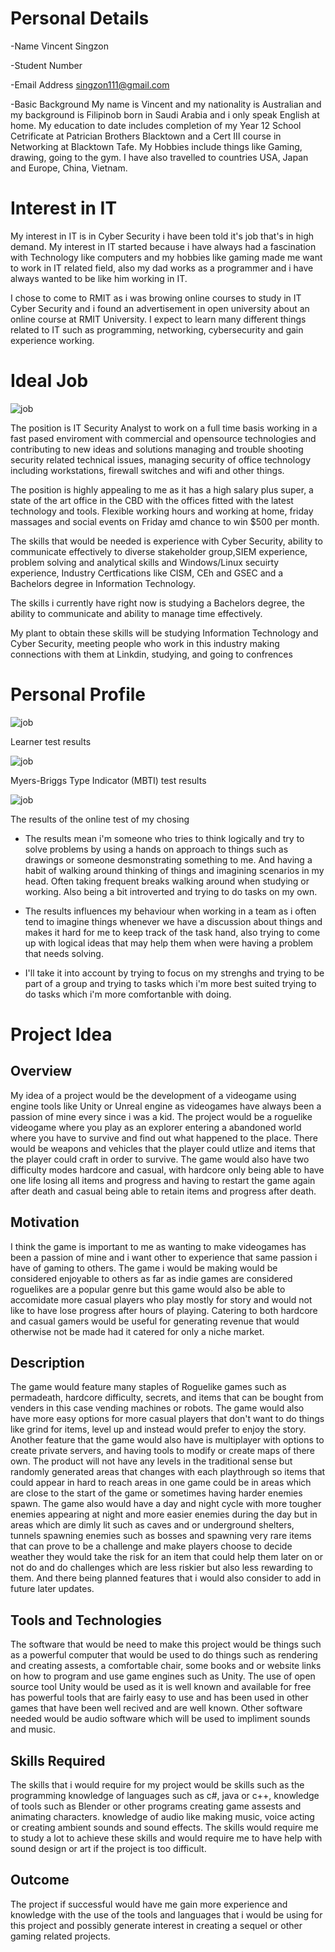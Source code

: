 # Personal Details

-Name Vincent Singzon

-Student Number 

-Email Address singzon111@gmail.com

-Basic Background 
My name is Vincent and my nationality is Australian and my background is Filipinob born in Saudi Arabia and i only speak English at home. My education to date includes completion of my Year 12 School Cetrificate at Patrician Brothers Blacktown and a Cert III course in Networking at Blacktown Tafe. My Hobbies include things like Gaming, drawing, going to the gym. I have also travelled to countries  USA, Japan and Europe, China, Vietnam. 


# Interest in IT

My interest in IT is in Cyber Security i have been told it's job that's in high demand. My interest in IT started because i have always had a fascination with Technology like computers and my hobbies like gaming made me want to work in IT related field, also my dad works as a programmer and i have always wanted to be like him working in IT.

I chose to come to RMIT as i was browing online courses to study in IT Cyber Security and i found an advertisement in open university about an online course at RMIT University. I expect to learn many different things related to IT such as programming, networking, cybersecurity and gain experience working.


# Ideal Job


![job](Capture.PNG)

The position is IT Security Analyst to work on a full time basis working in a fast pased enviroment with commercial and opensource technologies and contributing to new ideas and solutions managing and trouble shooting security related technical issues, managing security of office technology including workstations, firewall switches and wifi and other things. 

The position is highly appealing to me as it has a high salary plus super, a state of the art office in the CBD with the offices fitted with the latest technology and tools. Flexible working hours and working at home, friday massages and social events on Friday amd chance to win $500 per month.

The skills that would be needed is experience with Cyber Security, ability to communicate effectively to diverse stakeholder group,SIEM experience, problem solving and analytical skills and Windows/Linux secuirty experience, Industry Certfications like CISM, CEh and GSEC and a Bachelors degree in Information Technology.

The skills i currently have right now is studying a Bachelors degree, the ability to communicate and ability to manage time effectively.

My plant to obtain these skills will be studying Information Technology and Cyber Security, meeting people who work in this industry making connections with them at Linkdin, studying, and going to confrences


# Personal Profile

![job](learner.PNG)

Learner test results


![job](myers.PNG)

Myers-Briggs Type Indicator (MBTI) test results

![job](onlinetest.PNG)

The results of the online test of my chosing

- The results mean i'm someone who tries to think logically and try to solve problems by using a hands on approach to things such as drawings or someone desmonstrating something to me. And having a habit of walking around thinking of things and imagining scenarios in my head. Often taking frequent breaks walking around when studying or working. Also being a bit introverted and trying to do tasks on my own.

- The results influences my behaviour when working in a team as i often tend to imagine things whenever we have a discussion about things and makes it hard for me to keep track of the task hand, also trying to come up with logical ideas that may help them when were having a problem that needs solving.

- I'll take it into account by trying to focus on my strenghs and trying to be part of a group and trying to tasks which i'm more best suited trying to do tasks which i'm more comfortanble with doing.



# Project Idea

## Overview
My idea of a project would be the development of a videogame using engine tools like Unity or Unreal engine as videogames have always been a passion of mine every since i was a kid. The project would be a roguelike videogame where you play as an explorer entering a abandoned world where you have to survive and find out what happened to the place. There would be weapons and vehicles that the player could utlize and items that the player could craft in order to survive. The game would also have two difficulty modes hardcore and casual, with hardcore only being able to have one life losing all items and progress and having to restart the game again after death and casual being able to retain items and progress after death.

## Motivation
I think the game is important to me as wanting to make videogames has been a passion of mine and i want other to experience that same passion i have of gaming to others. The game i would be making would be considered enjoyable to others as far as indie games are considered roguelikes are a popular genre but this game would also be able to accomidate more casual players who play mostly for story and would not like to have lose progress after hours of playing. Catering to both hardcore and casual gamers would be useful for generating revenue that would otherwise not be made had it catered for only a niche market.

## Description 
The game would feature many staples of Roguelike games such as permadeath, hardcore difficulty, secrets, and items that can be bought from venders in this case vending machines or robots. The game would also have more easy options for more casual players that don't want to do things like grind for items, level up and instead would prefer to enjoy the story. Another feature that the game would also have is multiplayer with options to create private servers, and having tools to modify or create maps of there own. The product will not have any levels in the traditional sense but randomly generated areas that changes with each playthrough so items that could appear in hard to reach areas in one game could be in areas which are close to the start of the game or sometimes having harder enemies spawn. The game also would have a day and night cycle with more tougher enemies appearing at night and more easier enemies during the day but in areas which are dimly lit such as caves and or underground shelters, tunnels spawning enemies such as bosses and spawning very rare items that can prove to be a challenge and make players choose to decide weather they would take the risk for an item that could help them later on or not do and do challenges which are less riskier but also less rewarding to them. And there being planned features that i would also consider to add in future later updates. 

## Tools and Technologies 

The software that would be need to make this project would be things such as a powerful computer that would be used to do things such as rendering and creating assests, a comfortable chair, some books and or website links on how to program and use game engines such as Unity. The use of open source tool Unity would be used as it is well known and available for free has powerful tools that are fairly easy to use and has been used in other games that have been well recived and are well known. Other software needed would be audio software which will be used to impliment sounds and music. 

## Skills Required

The skills that i would require for my project would be skills such as the programming knowledge of languages such as c#, java or c++, knowledge of tools such as Blender or other programs creating game assests and animating characters. knowledge of audio like making music, voice acting or creating ambient sounds and sound effects. The skills would require me to study a lot to achieve these skills and would require me to have help with sound design or art if the project is too difficult.

## Outcome 

The project if successful would have me gain more experience and knowledge with the use of the tools and languages that i would be using for this project and possibly generate interest in creating a sequel or other gaming related projects.
